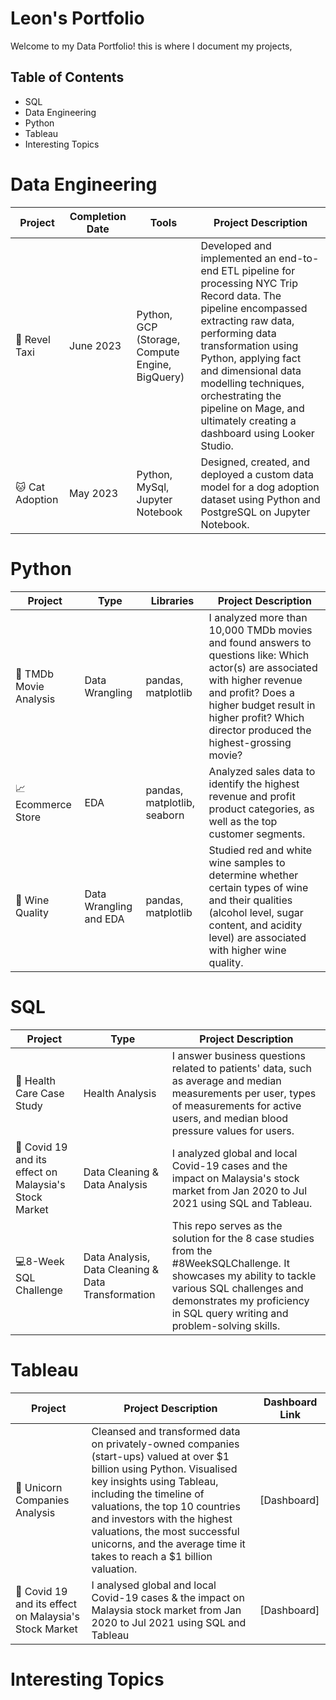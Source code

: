 # Leon's Portfolio


Welcome to my Data Portfolio! this is where I document my projects, 


## Table of Contents

* SQL
* Data Engineering
* Python
* Tableau
* Interesting Topics

# Data Engineering 


| Project       | Completion Date | Tools                                                    | Project Description                                                                                                                                                                                                                                                                                                         |
| --------------| --------------- | -------------------------------------------------------- | ------------------------------------------------------------------------------------------------------------------------------------------------------------------------------------------------------------------------------------------------------------------------------------------------------------------------- |
| 🚕 Revel Taxi    | June 2023       | Python, GCP (Storage, Compute Engine, BigQuery)          | Developed and implemented an end-to-end ETL pipeline for processing NYC Trip Record data. The pipeline encompassed extracting raw data, performing data transformation using Python, applying fact and dimensional data modelling techniques, orchestrating the pipeline on Mage, and ultimately creating a dashboard using Looker Studio. |
| 🐱  Cat Adoption  | May 2023        | Python, MySql, Jupyter Notebook                        | Designed, created, and deployed a custom data model for a dog adoption dataset using Python and PostgreSQL on Jupyter Notebook.                                                                                                                                                                                        |
# Python 

| Project              | Type                  | Libraries                | Project Description                                                                                                                                                                                                                                      |
| -------------------- | --------------------- | ------------------------ | ------------------------------------------------------------------------------------------------------------------------------------------------------------------------------------------------------------------------------------------------------- |
| 🍿 TMDb Movie Analysis  | Data Wrangling        | pandas, matplotlib       | I analyzed more than 10,000 TMDb movies and found answers to questions like: Which actor(s) are associated with higher revenue and profit? Does a higher budget result in higher profit? Which director produced the highest-grossing movie? |
|📈 Ecommerce Store      | EDA                   | pandas, matplotlib, seaborn | Analyzed sales data to identify the highest revenue and profit product categories, as well as the top customer segments.                                                                                                                               |
| 🍷 Wine Quality         | Data Wrangling and EDA | pandas, matplotlib       | Studied red and white wine samples to determine whether certain types of wine and their qualities (alcohol level, sugar content, and acidity level) are associated with higher wine quality.                                                        |


# SQL 

| Project                                              | Type                                  | Project Description                                                                                                                                                                                                                             |
| ---------------------------------------------------- | ------------------------------------- | -------------------------------------------------------------------------------------------------------------------------------------------------------------------------------------------------------------------------------------------------- |
|🏥 Health Care Case Study                              | Health Analysis                       | I answer business questions related to patients' data, such as average and median measurements per user, types of measurements for active users, and median blood pressure values for users.                                                 |
|🦠 Covid 19 and its effect on Malaysia's Stock Market   | Data Cleaning & Data Analysis         | I analyzed global and local Covid-19 cases and the impact on Malaysia's stock market from Jan 2020 to Jul 2021 using SQL and Tableau.                                                                                                           |
|💻8-Week SQL Challenge                                | Data Analysis, Data Cleaning & Data Transformation | This repo serves as the solution for the 8 case studies from the #8WeekSQLChallenge. It showcases my ability to tackle various SQL challenges and demonstrates my proficiency in SQL query writing and problem-solving skills. |



# Tableau

| Project | Project Description | Dashboard Link |
| --- | --- | --- |
|🦄 Unicorn Companies Analysis | Cleansed and transformed data on privately-owned companies (start-ups) valued at over $1 billion using Python. Visualised key insights using Tableau, including the timeline of valuations, the top 10 countries and investors with the highest valuations, the most successful unicorns, and the average time it takes to reach a $1 billion valuation. | [Dashboard]
|🦠 Covid 19 and its effect on Malaysia's Stock Market | I analysed global and local Covid-19 cases & the impact on Malaysia stock market from Jan 2020 to Jul 2021 using SQL and Tableau | [Dashboard]





# Interesting Topics

